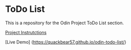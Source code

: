# ToDo List

This is a repository for the Odin Project ToDo List section.

[Project Instrutctions](https://www.theodinproject.com/lessons/node-path-javascript-todo-list)

[Live Demo] (https://quackbear57.github.io/odin-todo-list/)